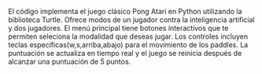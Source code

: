 El código implementa el juego clásico Pong Atari en Python utilizando la biblioteca Turtle. Ofrece modos de un jugador contra la inteligencia artificial y dos jugadores. El menú principal tiene botones interactivos que te permiten seleciona la modalidad que deseas jugar. Los controles incluyen teclas específicas(w,s,arriba,abajo) para el movimiento de los paddles. La puntuación se actualiza en tiempo real y el juego se reinicia después de alcanzar una puntuación de 5 puntos.





